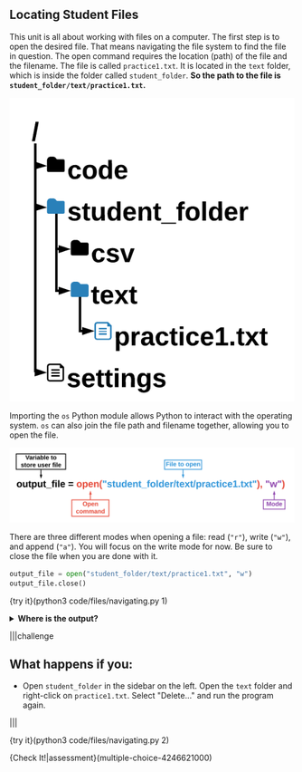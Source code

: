## Locating Student Files

This unit is all about working with files on a computer. The first step is to open the desired file. That means navigating the file system to find the file in question. The open command requires the location (path) of the file and the filename. The file is called `practice1.txt`. It is located in the `text` folder, which is inside the folder called `student_folder`.  **So the path to the file is `student_folder/text/practice1.txt`.**

![File Path](.guides/images/file-path.png)

Importing the `os` Python module allows Python to interact with the operating system. `os` can also join the file path and filename together, allowing you to open the file. 

![Open File](.guides/images/open-file.png)

There are three different modes when opening a file: read (`"r"`), write (`"w"`), and append (`"a"`). You will focus on the write mode for now. Be sure to close the file when you are done with it.

```python
output_file = open("student_folder/text/practice1.txt", "w")
output_file.close()
``` 

{try it}(python3 code/files/navigating.py 1)

<details>
  <summary><strong>Where is the output?</strong></summary>
  You should see a green check mark after running your program. This means the code ran without any errors. But what about the output? The code above only opens and then closes a file.
</details>

|||challenge
## What happens if you:
* Open `student_folder` in the sidebar on the left. Open the `text` folder and right-click on `practice1.txt`. Select "Delete..." and run the program again.

|||

{try it}(python3 code/files/navigating.py 2)

{Check It!|assessment}(multiple-choice-4246621000)
